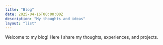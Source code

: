 ```yaml
---
title: "Blog"
date: 2025-04-16T00:00:00Z
description: "My thoughts and ideas"
layout: "list"
---
```


Welcome to my blog! Here I share my thoughts, experiences, and projects.
